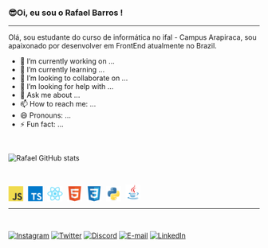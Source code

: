 ### 😎Oi, eu sou o Rafael Barros ! 
<hr>

Olá, sou estudante do curso de informática no ifal - Campus Arapiraca, sou apaixonado por desenvolver em FrontEnd atualmente no Brazil.

- 🔭 I’m currently working on ...
- 🌱 I’m currently learning ...
- 👯 I’m looking to collaborate on ...
- 🤔 I’m looking for help with ...
- 💬 Ask me about ...
- 📫 How to reach me: ...
- 😄 Pronouns: ...
- ⚡ Fun fact: ...

<br>

![Rafael GitHub stats](https://github-readme-stats.vercel.app/api?username=rafaelbarross&show_icons=true&theme=tokyonight)<br><br>

<div style="display: inline_block"><br/>
  <img style="margin-right:5px"  width="6%" align="center" alt="java script" src="https://raw.githubusercontent.com/devicons/devicon/1119b9f84c0290e0f0b38982099a2bd027a48bf1/icons/javascript/javascript-original.svg " />
  <img style="margin-right:5px" width="6%" align="center" alt="type script" src="https://raw.githubusercontent.com/devicons/devicon/master/icons/typescript/typescript-plain.svg"/>
  <img style="margin-right:5px" width="6%" align="center" alt="react" src="https://raw.githubusercontent.com/devicons/devicon/1119b9f84c0290e0f0b38982099a2bd027a48bf1/icons/react/react-original.svg"/>
  <img style="margin-right:5px" width="6%" align="center" alt="html5" src="https://raw.githubusercontent.com/devicons/devicon/master/icons/html5/html5-original.svg"/>
  <img style="margin-right:5px" width="6%" align="center" alt="css3" src="https://raw.githubusercontent.com/devicons/devicon/master/icons/css3/css3-original.svg"/>
  <img style="margin-right:5px" width="6%" align="center" alt="python" src="https://raw.githubusercontent.com/devicons/devicon/1119b9f84c0290e0f0b38982099a2bd027a48bf1/icons/python/python-original.svg"/>
  <img style="margin-top:-7px"  width="6%" align="center" alt="java" src="https://raw.githubusercontent.com/devicons/devicon/1119b9f84c0290e0f0b38982099a2bd027a48bf1/icons/java/java-original.svg"/>

</div>

<hr><br>

[![Instagram](https://img.shields.io/badge/Instagram-E4405F?style=for-the-badge&logo=instagram&logoColor=white)](https://www.instagram.com/rafael.barros20/) [![Twitter](https://img.shields.io/badge/Twitter-1DA1F2?style=for-the-badge&logo=twitter&logoColor=white)]() [![Discord](https://img.shields.io/badge/Discord-7289DA?style=for-the-badge&logo=discord&logoColor=white)](https://discord.com/channels/@me) [![E-mail](https://img.shields.io/badge/Gmail-D14836?style=for-the-badge&logo=gmail&logoColor=white)](rsb8@aluno.ifal.edu.br) [![LinkedIn](https://img.shields.io/badge/LinkedIn-0077B5?style=for-the-badge&logo=linkedin&logoColor=white)]()
